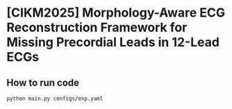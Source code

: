 # [CIKM2025] Morphology-Aware ECG Reconstruction Framework for Missing Precordial Leads in 12-Lead ECGs

## How to run code

```console
python main.py configs/exp.yaml
```
